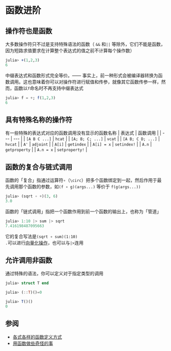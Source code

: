 # 函数进阶
## 操作符也是函数
大多数操作符只不过是支持特殊语法的函数（ `&&` 和`||` 等除外，它们不能是函数，因为短路求值要求在计算整个表达式的值之前不计算每个操作数）
```jl
julia> +(1,2,3)
6
```

中缀表达式和函数形式完全等价。—— 事实上，前一种形式会被编译器转换为函数调用。这也意味着你可以对操作符进行赋值和传参，就像其它函数传参一样，然而，函数以`f`命名时不再支持中缀表达式
```jl
julia> f = +; f(1,2,3)
6
```

## 具有特殊名称的操作符
有一些特殊的表达式对应的函数调用没有显示的函数名称
| 表达式 | 函数调用 |
| --- | --- |
| `[A B C ...]` | `hcat` |
| `[A; B; C; ...]` | `vcat` |
| `[A B; C D; ...]` | `hvcat` |
| `A'` | `adjoint` |
| `A[i]` | `getindex` |
| `A[i] = x` | `setindex!` |
| `A.n` | `getproperty` |
| `A.n = x` | `setproperty!` |

## 函数的复合与链式调用
函数的「复合」指通过运算符`∘`（`\circ`）把多个函数绑定到一起，然后作用于最先调用那个函数的参数，如`(f ∘ g)(args...)` 等价于 `f(g(args...))`
```jl
julia> (sqrt ∘ +)(3, 6)
3.0
```

函数的「链式调用」指把一个函数作用到前一个函数的输出上，也称为「管道」
```jl
julia> 1:10 |> sum |> sqrt
7.416198487095663
```

它的复合写法是`(sqrt ∘ sum)(1:10)`\
`.`可以进行[向量化操作](../basic/vector.md#向量点运算)，也可以与`|>`连用

## 允许调用非函数
通过特殊的语法，你可以定义对于指定类型的调用
```jl
julia> struct T end

julia> (::T)()=0

julia> T()()
0
```

## 参阅
* [各式各样的函数定义方式](https://discourse.juliacn.com/t/topic/5400)
* [用函数做些奇怪的事](https://stackoverflow.com/questions/39133424)

